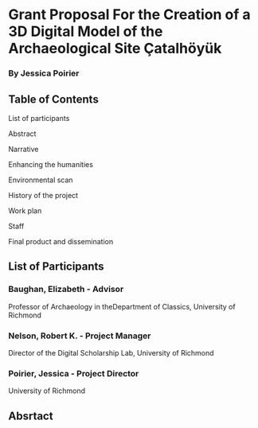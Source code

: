 # Grant Proposal For the Creation of a 3D Digital Model of the Archaeological Site Çatalhӧyük
### By Jessica Poirier

## Table of Contents
List of participants

Abstract

Narrative

Enhancing the humanities

Environmental scan

History of the project

Work plan

Staff

Final product and dissemination 

## List of Participants
### Baughan, Elizabeth - Advisor
Professor of Archaeology in theDepartment of Classics, University of Richmond

### Nelson, Robert K. - Project Manager
Director of the Digital Scholarship Lab, University of Richmond

### Poirier, Jessica - Project Director
University of Richmond

## Absrtact
